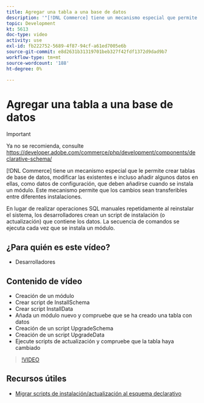 ```yaml
---
title: Agregar una tabla a una base de datos
description: '"[!DNL Commerce] tiene un mecanismo especial que permite crear tablas de base de datos, modificar las existentes e incluso añadir algunos datos en ellas".'
topic: Development
kt: 5613
doc-type: video
activity: use
exl-id: fb222752-5689-4f87-94cf-a61ed7005e6b
source-git-commit: e8d2631b31319701beb327f42fdf1372d9dad9b7
workflow-type: tm+mt
source-wordcount: '188'
ht-degree: 0%

---
```


# Agregar una tabla a una base de datos

>[!IMPORTANT]
>
>Ya no se recomienda, consulte https://developer.adobe.com/commerce/php/development/components/declarative-schema/


[!DNL Commerce] tiene un mecanismo especial que le permite crear tablas de base de datos, modificar las existentes e incluso añadir algunos datos en ellas, como datos de configuración, que deben añadirse cuando se instala un módulo. Este mecanismo permite que los cambios sean transferibles entre diferentes instalaciones.

En lugar de realizar operaciones SQL manuales repetidamente al reinstalar el sistema, los desarrolladores crean un script de instalación (o actualización) que contiene los datos. La secuencia de comandos se ejecuta cada vez que se instala un módulo.

## ¿Para quién es este vídeo?

- Desarrolladores

## Contenido de vídeo

- Creación de un módulo
- Crear script de InstallSchema
- Crear script InstallData
- Añada un módulo nuevo y compruebe que se ha creado una tabla con datos
- Creación de un script UpgradeSchema
- Creación de un script UpgradeData
- Ejecute scripts de actualización y compruebe que la tabla haya cambiado

>[!VIDEO](https://video.tv.adobe.com/v/35791?quality=12&learn=on)

## Recursos útiles

- [Migrar scripts de instalación/actualización al esquema declarativo](https://developer.adobe.com/commerce/php/development/components/declarative-schema/migration-scripts/)
